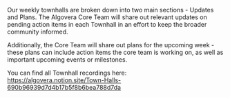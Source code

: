 Our weekly townhalls are broken down into two main sections - Updates and Plans. The Algovera Core Team will share out relevant updates on pending action items in each Townhall in an effort to keep the broader community informed.

Additionally, the Core Team will share out plans for the upcoming week - these plans can include action items the core team is working on, as well as important upcoming events or milestones.

You can find all Townhall recordings here: https://algovera.notion.site/Town-Halls-690b96939d7d4b17b5f8b6bea788d7da
